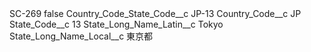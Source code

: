 <?xml version="1.0" encoding="UTF-8"?>
<CustomMetadata xmlns="http://soap.sforce.com/2006/04/metadata" xmlns:xsi="http://www.w3.org/2001/XMLSchema-instance" xmlns:xsd="http://www.w3.org/2001/XMLSchema">
    <label>SC-269</label>
    <protected>false</protected>
    <values>
        <field>Country_Code_State_Code__c</field>
        <value xsi:type="xsd:string">JP-13</value>
    </values>
    <values>
        <field>Country_Code__c</field>
        <value xsi:type="xsd:string">JP</value>
    </values>
    <values>
        <field>State_Code__c</field>
        <value xsi:type="xsd:string">13</value>
    </values>
    <values>
        <field>State_Long_Name_Latin__c</field>
        <value xsi:type="xsd:string">Tokyo</value>
    </values>
    <values>
        <field>State_Long_Name_Local__c</field>
        <value xsi:type="xsd:string">東京都</value>
    </values>
</CustomMetadata>
